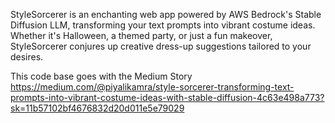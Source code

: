 StyleSorcerer is an enchanting web app powered by AWS Bedrock's Stable Diffusion LLM, transforming your text prompts into vibrant costume ideas. Whether it's Halloween, a themed party, or just a fun makeover, StyleSorcerer conjures up creative dress-up suggestions tailored to your desires.

This code base goes with the Medium Story 
https://medium.com/@piyalikamra/style-sorcerer-transforming-text-prompts-into-vibrant-costume-ideas-with-stable-diffusion-4c63e498a773?sk=11b57102bf4676832d20d011e5e79029

